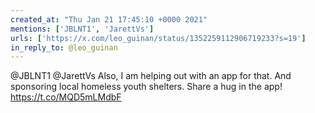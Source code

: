 ```yaml
---
created_at: "Thu Jan 21 17:45:10 +0000 2021"
mentions: ['JBLNT1', 'JarettVs']
urls: ['https://x.com/leo_guinan/status/1352259112906719233?s=19']
in_reply_to: @leo_guinan
---
```


@JBLNT1 @JarettVs Also, I am helping out with an app for that.  And sponsoring local homeless youth shelters. Share a hug in the app! https://t.co/MQD5mLMdbF